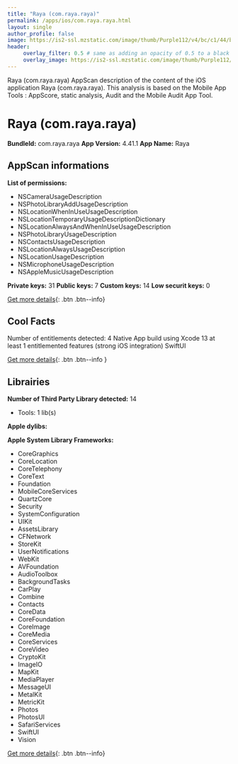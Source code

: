 ```yaml
---
title: "Raya (com.raya.raya)"
permalink: /apps/ios/com.raya.raya.html
layout: single
author_profile: false
image: https://is2-ssl.mzstatic.com/image/thumb/Purple112/v4/bc/c1/44/bcc1447c-aec9-49ca-4b9d-32a08b3c7a34/AppIcon-1x_U007emarketing-0-2-0-85-220.png/512x512bb.jpg
header: 
     overlay_filter: 0.5 # same as adding an opacity of 0.5 to a black background
     overlay_image: https://is2-ssl.mzstatic.com/image/thumb/Purple112/v4/bc/c1/44/bcc1447c-aec9-49ca-4b9d-32a08b3c7a34/AppIcon-1x_U007emarketing-0-2-0-85-220.png/512x512bb.jpg
---
```

Raya (com.raya.raya) AppScan description of the content of the iOS application Raya (com.raya.raya). This analysis is based on the Mobile App Tools : AppScore, static analysis, Audit and the Mobile Audit App Tool.

# Raya (com.raya.raya)

**BundleId:** com.raya.raya
**App Version:** 4.41.1
**App Name:** Raya


## AppScan informations 

**List of permissions:** 
- NSCameraUsageDescription
- NSPhotoLibraryAddUsageDescription
- NSLocationWhenInUseUsageDescription
- NSLocationTemporaryUsageDescriptionDictionary
- NSLocationAlwaysAndWhenInUseUsageDescription
- NSPhotoLibraryUsageDescription
- NSContactsUsageDescription
- NSLocationAlwaysUsageDescription
- NSLocationUsageDescription
- NSMicrophoneUsageDescription
- NSAppleMusicUsageDescription
  
  
**Private keys:** 31
**Public keys:** 7
**Custom keys:** 14
**Low securit keys:** 0
  
[Get more details](/pricing.html){: .btn .btn--info}

## Cool Facts

Number of entitlements detected: 4
Native App
build using Xcode 13
at least 1 entitlemented features (strong iOS integration)
SwiftUI
  
[Get more details](/pricing.html){: .btn .btn--info }

## Librairies 
**Number of Third Party Library detected:** 14
- Tools: 1 lib(s)


**Apple dylibs:**


**Apple System Library Frameworks:**
- CoreGraphics
- CoreLocation
- CoreTelephony
- CoreText
- Foundation
- MobileCoreServices
- QuartzCore
- Security
- SystemConfiguration
- UIKit
- AssetsLibrary
- CFNetwork
- StoreKit
- UserNotifications
- WebKit
- AVFoundation
- AudioToolbox
- BackgroundTasks
- CarPlay
- Combine
- Contacts
- CoreData
- CoreFoundation
- CoreImage
- CoreMedia
- CoreServices
- CoreVideo
- CryptoKit
- ImageIO
- MapKit
- MediaPlayer
- MessageUI
- MetalKit
- MetricKit
- Photos
- PhotosUI
- SafariServices
- SwiftUI
- Vision


  
[Get more details](/pricing.html){: .btn .btn--info}

